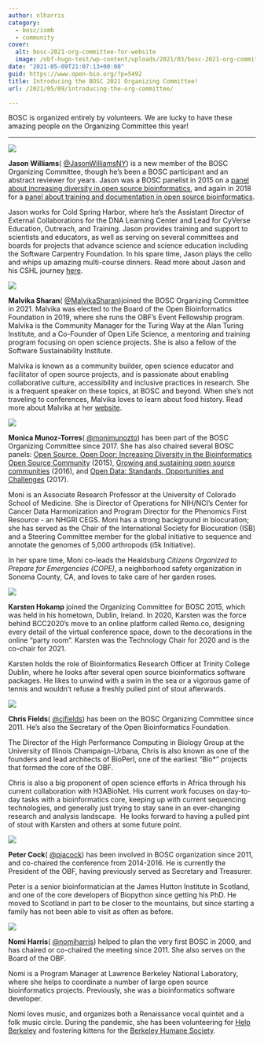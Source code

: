 ```yaml
---
author: nlharris
category:
  - bosc/ismb
  - community
cover:
  alt: bosc-2021-org-committee-for-website
  image: /obf-hugo-test/wp-content/uploads/2021/03/bosc-2021-org-committee-for-website.jpg
date: "2021-05-09T21:07:13+00:00"
guid: https://www.open-bio.org/?p=5492
title: Introducing the BOSC 2021 Organizing Committee!
url: /2021/05/09/introducing-the-org-committee/

---
```

BOSC is organized entirely by volunteers. We are lucky to have these amazing people on the Organizing Committee this year!

* * *

![](https://lh3.googleusercontent.com/MGqlLng2xb8rlZsOYSgsHdNrLBSIGtqXSon8Dsf5YuE_Ql6eUX7455qn7O7NPXofMow4jpTKxRbcHM7-0QyLyD7bwBDM_GBh03p7TOqDIGX98efpIXM6cNOgIqFFkdw7yUbO813f)

**Jason Williams**( [@JasonWilliamsNY](https://twitter.com/JasonWilliamsNY)) is a new member of the BOSC Organizing Committee, though he’s been a BOSC participant and an abstract reviewer for years. Jason was a BOSC panelist in 2015 on a [panel about increasing diversity in open source bioinformatics](/obf-hugo-test/wiki/BOSC_2015_Panel), and again in 2018 for a [panel about training and documentation in open source bioinformatics](https://gccbosc2018.sched.com/event/Dup7/panel-training-and-documentation-in-bioinformatics).

Jason works for Cold Spring Harbor, where he’s the Assistant Director of External Collaborations for the DNA Learning Center and Lead for CyVerse Education, Outreach, and Training. Jason provides training and support to scientists and educators, as well as serving on several committees and boards for projects that advance science and science education including the Software Carpentry Foundation. In his spare time, Jason plays the cello and whips up amazing multi-course dinners. Read more about Jason and his CSHL journey [here](https://www.cshl.edu/labdish/a-science-career-path-jason-williams/).

![](https://lh5.googleusercontent.com/Vedhi40Mmwm5Iugofx4hBpAwQi5oQ_0vB46Bqd16lScHIS-iIg5wgOKQONRddZ9TSBjgyKFOncH7WSki0Hsn5bJ5etRVz6fUpMN02cBXcrSvVP2z95tOFjGFG4qh0xvw7yAdZLtY)

**Malvika Sharan**( [@MalvikaSharan](https://twitter.com/MalvikaSharan))joined the BOSC Organizing Committee in 2021. Malvika was elected to the Board of the Open Bioinformatics Foundation in 2019, where she runs the OBF’s Event Fellowship program. Malvika is the Community Manager for the Turing Way at the Alan Turing Institute, and a Co-Founder of Open Life Science, a mentoring and training program focusing on open science projects. She is also a fellow of the Software Sustainability Institute.

Malvika is known as a community builder, open science educator and facilitator of open source projects, and is passionate about enabling collaborative culture, accessibility and inclusive practices in research. She is a frequent speaker on these topics, at BOSC and beyond. When she’s not traveling to conferences, Malvika loves to learn about food history. Read more about Malvika at her [website](https://malvikasharan.github.io/).

![](https://lh4.googleusercontent.com/QCPBRCPYGgVjKKlVc1PfurdbBa7qx8MmxPNUnVRqCiprDCMhrr0C9GmrPznHeTK8esDVS5vmgGwOUZo7T2qeZR2ncfZxvk7TycAJtYQeAfAB1lP-bTnW_No-g6oIusomJvpar-zq)

**Monica Munoz-Torres**( [@monimunozto](https://twitter.com/monimunozto)) has been part of the BOSC Organizing Committee since 2017. She has also chaired several BOSC panels: [Open Source, Open Door: Increasing Diversity in the Bioinformatics Open Source Community](/obf-hugo-test/wiki/BOSC_2015_Panel) (2015), [Growing and sustaining open source communities](/obf-hugo-test/wiki/BOSC_2016_Panel) (2016), and [Open Data: Standards, Opportunities and Challenges](/obf-hugo-test/wiki/BOSC_2017_Panel) (2017).

Moni is an Associate Research Professor at the University of Colorado School of Medicine. She is Director of Operations for NIH/NCI’s Center for Cancer Data Harmonization and Program Director for the Phenomics First Resource - an NHGRI CEGS. Moni has a strong background in biocuration; she has served as the Chair of the International Society for Biocuration (ISB) and a Steering Committee member for the global initiative to sequence and annotate the genomes of 5,000 arthropods (i5k Initiative).

In her spare time, Moni co-leads the Healdsburg _Citizens Organized to Prepare for Emergencies (COPE)_, a neighborhood safety organization in Sonoma County, CA, and loves to take care of her garden roses.

![](https://lh3.googleusercontent.com/1-JTLgF441qSon3nNb-fgqxVtCANASjT-5EQs_9mRyC7zF_YrmDlRMxua-xwuCju1qNOBx9icl5wIyR7_rMHGLVBERUjyHUBG5hKvC7Zml96ergw6rP4kE2KgEKFvOf9dKnd5dpW)

**Karsten Hokamp** joined the Organizing Committee for BOSC 2015, which was held in his hometown, Dublin, Ireland. In 2020, Karsten was the force behind BCC2020’s move to an online platform called Remo.co, designing every detail of the virtual conference space, down to the decorations in the online “party room”. Karsten was the Technology Chair for 2020 and is the co-chair for 2021.

Karsten holds the role of Bioinformatics Research Officer at Trinity College Dublin, where he looks after several open source bioinformatics software packages. He likes to unwind with a swim in the sea or a vigorous game of tennis and wouldn’t refuse a freshly pulled pint of stout afterwards.

![](https://lh3.googleusercontent.com/Co57bDw0VbF20f7Utz55MW6dz53GjePR7eGfNZIJu_h8WG9ydtXilJC5mzCuV8lWaaXPbt-nvpPKsr0AXEs4bb2Kz1kK_z1YcIJ4aJCEu9F4fqDi7FT4m-4zuQKAHGn73JiSb8p-)

**Chris Fields**( [@cjfields](https://twitter.com/cjfields)) has been on the BOSC Organizing Committee since 2011. He’s also the Secretary of the Open Bioinformatics Foundation.

The Director of the High Performance Computing in Biology Group at the University of Illinois Champaign-Urbana, Chris is also known as one of the founders and lead architects of BioPerl, one of the earliest “Bio\*” projects that formed the core of the OBF.

Chris is also a big proponent of open science efforts in Africa through his current collaboration with H3ABioNet. His current work focuses on day-to-day tasks with a bioinformatics core, keeping up with current sequencing technologies, and generally just trying to stay sane in an ever-changing research and analysis landscape.  He looks forward to having a pulled pint of stout with Karsten and others at some future point.

![](https://lh3.googleusercontent.com/fnSNnx2SMlQpFBxtOL_yyIF7iQ5P_tElmtKpcxrS3DYo6p-joqi_oWI7b6OrBgXvmcQq39kZu_K7yIPBEUx-Jbpay4_yBjonTZ176GBT_K18Eu_X2yv2d8D4i7rLA0lt4amrub_z)

**Peter Cock**( [@pjacock](https://twitter.com/pjacock)) has been involved in BOSC organization since 2011, and co-chaired the conference from 2014-2016. He is currently the President of the OBF, having previously served as Secretary and Treasurer.

Peter is a senior bioinformatician at the James Hutton Institute in Scotland, and one of the core developers of Biopython since getting his PhD. He moved to Scotland in part to be closer to the mountains, but since starting a family has not been able to visit as often as before.

![](https://lh5.googleusercontent.com/Dsc2srrZqEndfO8tgDqnuBSnCVclgmFJsdZzwIBUOBu-YfRWcZijyomADwRIws9zTIrw43hts_5lSgjaTBU4cfFAiziLeCHicPHfl-qrSSQ5sy-3cxhc2VC1s-V2XmK2aphw6pI6)

**Nomi Harris**( [@nomiharris](https://twitter.com/NomiHarris)) helped to plan the very first BOSC in 2000, and has chaired or co-chaired the meeting since 2011. She also serves on the Board of the OBF.

Nomi is a Program Manager at Lawrence Berkeley National Laboratory, where she helps to coordinate a number of large open source bioinformatics projects. Previously, she was a bioinformatics software developer.

Nomi loves music, and organizes both a Renaissance vocal quintet and a folk music circle. During the pandemic, she has been volunteering for [Help Berkeley](https://www.welcome.helpberkeley.org/) and fostering kittens for the [Berkeley Humane Society](https://berkeleyhumane.org/get-involved/).
